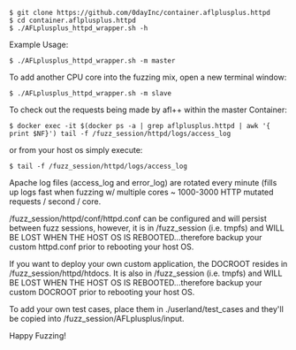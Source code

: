 ```
$ git clone https://github.com/0dayInc/container.aflplusplus.httpd
$ cd container.aflplusplus.httpd
$ ./AFLplusplus_httpd_wrapper.sh -h
```

Example Usage:
```
$ ./AFLplusplus_httpd_wrapper.sh -m master
```

To add another CPU core into the fuzzing mix, open a new terminal window:
```
$ ./AFLplusplus_httpd_wrapper.sh -m slave
```

To check out the requests being made by afl++ within the master Container:
```
$ docker exec -it $(docker ps -a | grep aflplusplus.httpd | awk '{ print $NF}') tail -f /fuzz_session/httpd/logs/access_log
```

or from your host os simply execute:
```
$ tail -f /fuzz_session/httpd/logs/access_log
```

Apache log files (access_log and error_log) are rotated every minute (fills up logs fast when fuzzing w/ multiple cores ~ 1000-3000 HTTP mutated requests / second / core.


/fuzz_session/httpd/conf/httpd.conf can be configured and will persist between fuzz sessions, however, it is in /fuzz_session (i.e. tmpfs) and WILL BE LOST WHEN THE HOST OS IS REBOOTED...therefore backup your custom httpd.conf prior to rebooting your host OS.

If you want to deploy your own custom application, the DOCROOT resides in /fuzz_session/httpd/htdocs.  It is also in /fuzz_session (i.e. tmpfs) and WILL BE LOST WHEN THE HOST OS IS REBOOTED...therefore backup your custom DOCROOT prior to rebooting your host OS.

To add your own test cases, place them in ./userland/test_cases and they'll be copied into /fuzz_session/AFLplusplus/input.

Happy Fuzzing!
